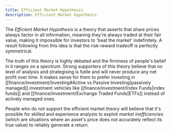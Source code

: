 ```yaml
---
title: Efficient Market Hypothesis
description: Efficient Market Hypothesis
---
```


The *Efficient Market Hypothesis* is a theory that asserts that share prices always factor in all information, meaning they're always traded at their fair value, making it impossible for investors to 'beat the market' indefinitely. A result following from this idea is that the risk-reward tradeoff is perfectly symmetrical.

The truth of this theory is highly debated and the firmness of people's belief in it ranges on a spectrum. Strong supporters of this theory believe that no level of analysis and strategising is futile and will never produce any net profit over time. It makes sense for them to prefer investing in [[finance/investment/Investing#Active vs Passive Investing|passively managed]] investment vehicles like [[finance/investment/Index Funds|index funds]] and [[finance/investment/Exchange Traded Funds|ETFs]] instead of actively managed ones.

People who do not support the efficient market theory will believe that it's possible for skilled and experience analysts to exploit *market inefficiencies* (which are situations where an asset's price does not accurately reflect its true value) to reliably generate a return.
